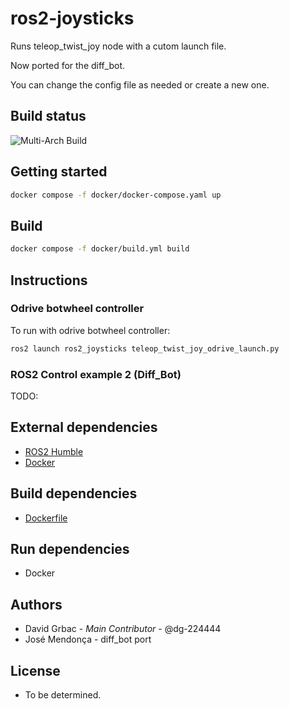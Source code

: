 # ros2-joysticks

Runs teleop_twist_joy node with a cutom launch file. 

Now ported for the diff_bot.

You can change the config file as needed or create a new one.

## Build status

![Multi-Arch Build](https://github.com/RWU-R2M/r2m_ros2_joysticks/actions/workflows/docker-push.yml/badge.svg?branch=main)

## Getting started
```bash
docker compose -f docker/docker-compose.yaml up
```

## Build
```bash
docker compose -f docker/build.yml build
```

## Instructions

### Odrive botwheel controller
To run with odrive botwheel controller:

```bash
ros2 launch ros2_joysticks teleop_twist_joy_odrive_launch.py
```

### ROS2 Control example 2 (Diff_Bot)

TODO:

## External dependencies
 - [ROS2 Humble](https://docs.ros.org/en/humble/index.html)
 - [Docker](https://docs.docker.com/engine)

## Build dependencies
 - [Dockerfile](https://fbe-gitlab.hs-weingarten.de/prj-iki/barrob/robots/dumper/tins13_base/-/blob/main/docker/Dockerfile)

## Run dependencies
 - Docker

## Authors
 - David Grbac - _Main Contributor_ - @dg-224444
 - José Mendonça - diff_bot port
## License
 - To be determined.
